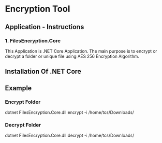 # Encryption Tool

## Application - Instructions

### 1. FilesEncryption.Core 

This Application is .NET Core Application. The main purpose is to encrypt or decrypt a folder or unique file using AES 256 Encryption Algorithm.

## Installation Of .NET Core

## Example

### Encrypt Folder
dotnet FilesEncryption.Core.dll encrypt -i /home/tcs/Downloads/

### Decrypt Folder
dotnet FilesEncryption.Core.dll decrypt -i /home/tcs/Downloads/